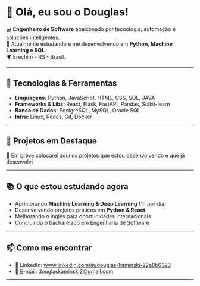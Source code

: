 # 👋 Olá, eu sou o Douglas!

💻 **Engenheiro de Software** apaixonado por tecnologia, automação e soluções inteligentes.  
🎯 Atualmente estudando e me desenvolvendo em **Python, Machine Learning e SQL**.  
🌍 Erechim - RS - Brasil.  

---

## 🚀 Tecnologias & Ferramentas
- **Linguagens:** Python, JavaScript, HTML, CSS, SQL, JAVA  
- **Frameworks & Libs:** React, Flask, FastAPI, Pandas, Scikit-learn  
- **Banco de Dados:** PostgreSQL, MySQL, Oracle SQL  
- **Infra:** Linux, Redes, Git, Docker  

---

## 📂 Projetos em Destaque
🔹 Em breve colocarei aqui os projetos que estou desenvolvendo e que já desenvolvi

---

## 📚 O que estou estudando agora
- Aprimorando **Machine Learning & Deep Learning** (1h por dia)  
- Desenvolvendo projetos práticos em **Python & React**  
- Melhorando o inglês para oportunidades internacionais
- Concluíndo o bacharelado em Engenharia de Software  

---

## 📫 Como me encontrar
- 💼 LinkedIn: www.linkedin.com/in/douglas-kaminski-22a8b6323 
- 📧 E-mail: douglaskaminski2@gmail.com  

---

